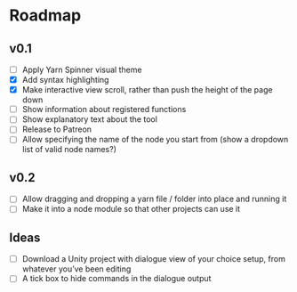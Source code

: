 # Roadmap

## v0.1 

- [ ] Apply Yarn Spinner visual theme
- [x] Add syntax highlighting
- [x] Make interactive view scroll, rather than push the height of the page down
- [ ] Show information about registered functions
- [ ] Show explanatory text about the tool
- [ ] Release to Patreon
- [ ] Allow specifying the name of the node you start from (show a dropdown list of valid node names?)

## v0.2

- [ ] Allow dragging and dropping a yarn file / folder into place and running it
- [ ] Make it into a node module so that other projects can use it

## Ideas

- [ ] Download a Unity project with dialogue view of your choice setup, from whatever you’ve been editing
- [ ] A tick box to hide commands in the dialogue output
